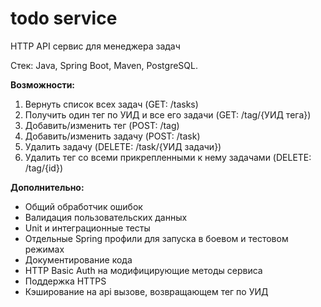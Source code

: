 # todo service
HTTP API сервис для менеджера задач

Стек: Java, Spring Boot, Maven, PostgreSQL.

**Возможности:**
1)	Вернуть список всех задач (GET: /tasks)
2)	Получить один тег по УИД и все его задачи (GET: /tag/{УИД тега})
3)	Добавить/изменить тег (POST: /tag)
4)	Добавить/изменить задачу (POST: /task)
5)	Удалить задачу (DELETE: /task/{УИД задачи})
6)	Удалить тег со всеми прикрепленными к нему задачами (DELETE: /tag/{id})

**Дополнительно:**
* Общий обработчик ошибок
* Валидация пользовательских данных
* Unit и интеграционные тесты
* Отдельные Spring профили для запуска в боевом и тестовом режимах
* Документирование кода
* HTTP Basic Auth на модифицирующие методы сервиса
* Поддержка HTTPS
* Кэширование на api вызове, возвращающем тег по УИД